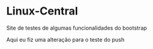 # Linux-Central
Site de testes de algumas funcionalidades do bootstrap

Aqui eu fiz uma alteração para o teste do push
